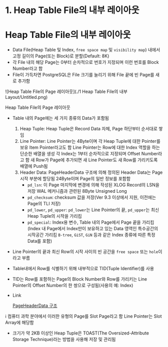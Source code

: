 # 1. Heap Table File의 내부 레이아웃

# Heap Table File의 내부 레이아웃

- Data File(Heap Table 및 Index, `free space map` 및 `visibility map`) 내에서 고정 길이의 Page(또는 Block)로 분할(Default: 8K)
- 각 File 내의 해당 Page는 0부터 순차적으로 번호가 지정되며 이런 번호를 Block Number라고 함
- File이 가득차면 PostgreSQL은 File 크기를 늘리기 위해 File 끝에 빈 Page를 새로 추가함

![Heap Table File의 Page 레이아웃](./1 Heap Table File의 내부 Layout/Untitled.png)

Heap Table File의 Page 레이아웃

- Table 내의 Page에는 세 가지 종류의 Data가 포함됨
    1. Heap Tuple: Heap Tuple은 Record Data 자체, Page 하단부터 순서대로 쌓임
    2. Line Pointer: Line Pointer는 4Byte이며 각 Heap Tuple에 대한 Pointer를 보유
    Item Pointer라고도 함
    Line Pointer는 Row에 대한 Index 역할을 하는 단순한 배열을 생성
    각 Index는 1부터 순차적으로 지정되며 Offset Number라고 함
    새 Row가 Page에 추가되면 새 Line Pointer도 새 Row를 가리키도록 배열에 Push됨
    3. Header Data: PageHeaderData 구조에 의해 정의된 Header Data는 Page 시작 부분에 할당됨
       24Byte이며 Page의 일반 정보를 포함함
        - `pd_lsn`: 이 Page 마지막에 변경에 의해 작성된 XLOG Record의 LSN을 저장
        WAL 메커니즘과 관련된 8Byte Unsigned Long
        - `pd_checksum`: checksum 값을 저장(Ver 9.3 이상에서 지원, 이전에는 Page의 TLI 저장)
        - `pd_lower`, `pd_upper`: `pd_lower`는 Line Pointer의 끝, `pd_upper`는 최신 Heap Tuple의 시작을 가리킴
        - `pd_special`: Index용 변수, Table 내의 Page에서 Page 끝을 가리킴
        (Index 내 Page에서 Index만이 보유하고 있는 Data 영역인 특수공간의 시작공간 가리킴
         `B-tree`, `GiST`, `GiN` 등과 같은 Index 종류에 따른 특정 Data를 포함)
- Line Pointer의 끝과 최신 Row의 시작 사이의 빈 공간을 `free space` 또는 `hole`이라고 부름
- Table내에서 Row를 식별하기 위해 내부적으로 TID(Tuple Identifier)를 사용
- TID는 Row를 포함하는 Page의 Block Number와 Row를 가리키는 Line Pointer의 Offset Number의 한 쌍으로 구성됨(사용의 예: Index)
- Link
  
    [PageHeaderData 구조](https://github.com/postgres/postgres/blob/master/src/include/storage/bufpage.h)
    

<aside>
ℹ️ 컴퓨터 과학 분야에서 이러한 유형의 Page를 Slot Page라고 함
Line Pointer는 Slot Array에 해당함

</aside>

- 크기가 약 2KB 이상인 Heap Tuple은 TOAST(The Oversized-Attribute Storage Technique)라는 방법을 사용해 저장 및 관리됨